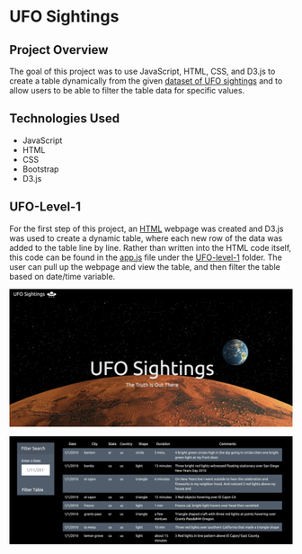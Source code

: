 # UFO Sightings

## Project Overview

The goal of this project was to use JavaScript, HTML, CSS, and D3.js to create a table dynamically from the given [dataset of UFO sightings](UFO-level-1/statis/js/data.js) and to allow users to be able to filter the table data for specific values. 

## Technologies Used

- JavaScript
- HTML
- CSS
- Bootstrap
- D3.js

## UFO-Level-1

For the first step of this project, an [HTML](UFO-level-1/index.html) webpage was created and D3.js was used to create a dynamic table, where each new row of the data was added to the table line by line. Rather than written into the HTML code itself, this code can be found in the [app.js](UFO-level-1/static/js/app.js) file under the [UFO-level-1](UFO-level-1/static/js) folder. The user can pull up the webpage and view the table, and then filter the table based on date/time variable. 

![](UFO-level-1/static/images/html.png)

![](UFO-level-1/static/images/table.png)

